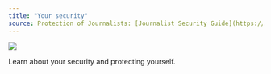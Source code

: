 ```yaml
---
title: "Your security"
source: Protection of Journalists: [Journalist Security Guide](https://cpj.org/reports/2012/04/journalist-security-guide.php)
---
```

![](recap.png)

Learn about your security and protecting yourself. 

